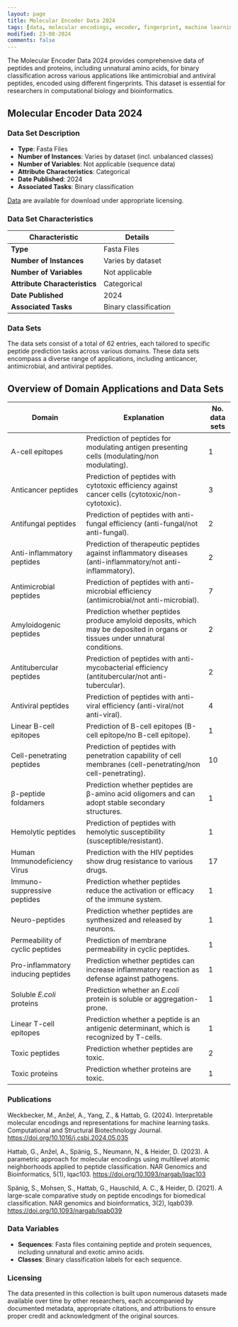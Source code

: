 ```yaml
---
layout: page
title: Molecular Encoder Data 2024
tags: [data, molecular encodings, encoder, fingerprint, machine learning, peptide classification]
modified: 23-08-2024
comments: false
---
```


The Molecular Encoder Data 2024 provides comprehensive data of peptides and proteins, including unnatural amino acids, for binary classification across various applications like antimicrobial and antiviral peptides, encoded using different fingerprints.
This dataset is essential for researchers in computational biology and bioinformatics.

##  Molecular Encoder Data 2024

### Data Set Description

- **Type**: Fasta Files
- **Number of Instances**: Varies by dataset (incl. unbalanced classes)
- **Number of Variables**: Not applicable (sequence data)
- **Attribute Characteristics**: Categorical
- **Date Published**: 2024
- **Associated Tasks**: Binary classification

[Data](https://github.com/ghattab/iCAN/tree/main/Data/Original_datasets) are available for download under appropriate licensing. 

### Data Set Characteristics

| Characteristic               | Details                    |
|------------------------------|----------------------------|
| **Type**                     | Fasta Files                |
| **Number of Instances**      | Varies by dataset          |
| **Number of Variables**      | Not applicable             |
| **Attribute Characteristics**| Categorical |
| **Date Published**           | 2024                       |
| **Associated Tasks**         | Binary classification      |

### Data Sets 

The data sets consist of a total of 62 entries, each tailored to specific peptide prediction tasks across various domains. These data sets encompass a diverse range of applications, including anticancer, antimicrobial, and antiviral peptides.

## Overview of Domain Applications and Data Sets

| Domain                        | Explanation                                                                                                                   | No. data sets |
|-------------------------------|-------------------------------------------------------------------------------------------------------------------------------|---------------|
| A-cell epitopes               | Prediction of peptides for modulating antigen presenting cells (modulating/non modulating).                                   | 1             |
| Anticancer peptides           | Prediction of peptides with cytotoxic efficiency against cancer cells (cytotoxic/non-cytotoxic).                             | 3             |
| Antifungal peptides           | Prediction of peptides with anti-fungal efficiency (anti-fungal/not anti-fungal).                                             | 2             |
| Anti-inflammatory peptides    | Prediction of therapeutic peptides against inflammatory diseases (anti-inflammatory/not anti-inflammatory).                   | 2             |
| Antimicrobial peptides        | Prediction of peptides with anti-microbial efficiency (antimicrobial/not anti-microbial).                                     | 7             |
| Amyloidogenic peptides        | Prediction whether peptides produce amyloid deposits, which may be deposited in organs or tissues under unnatural conditions. | 2             |
| Antitubercular peptides       | Prediction of peptides with anti-mycobacterial efficiency (antitubercular/not anti-tubercular).                               | 2             |
| Antiviral peptides            | Prediction of peptides with anti-viral efficiency (anti-viral/not anti-viral).                                                | 4             |
| Linear B-cell epitopes        | Prediction of B-cell epitopes (B-cell epitope/no B-cell epitope).                                                             | 1             |
| Cell-penetrating peptides     | Prediction of peptides with penetration capability of cell membranes (cell-penetrating/non cell-penetrating).                 | 10            |
| β-peptide foldamers           | Prediction whether peptides are β-amino acid oligomers and can adopt stable secondary structures.                             | 1             |
| Hemolytic peptides            | Prediction of peptides with hemolytic susceptibility (susceptible/resistant).                                                 | 1             |
| Human Immunodeficiency Virus  | Prediction with the HIV peptides show drug resistance to various drugs.                                                       | 17            |
| Immuno-suppressive peptides   | Prediction whether peptides reduce the activation or efficacy of the immune system.                                           | 1             |
| Neuro-peptides                | Prediction whether peptides are synthesized and released by neurons.                                                          | 1             |
| Permeability of cyclic peptides| Prediction of membrane permeability in cyclic peptides.                                                                      | 1             |
| Pro-inflammatory inducing peptides | Prediction whether peptides can increase inflammatory reaction as defense against pathogens.                            | 1             |
| Soluble *E.coli* proteins     | Prediction whether an *E.coli* protein is soluble or aggregation-prone.                                                       | 1             |
| Linear T-cell epitopes        | Prediction whether a peptide is an antigenic determinant, which is recognized by T-cells.                                     | 1             |
| Toxic peptides                | Prediction whether peptides are toxic.                                                                                        | 2             |
| Toxic proteins                | Prediction whether proteins are toxic.                                                                                        | 1             |


### Publications

Weckbecker, M., Anžel, A., Yang, Z., & Hattab, G. (2024). Interpretable molecular encodings and representations for machine learning tasks. Computational and Structural Biotechnology Journal.
https://doi.org/10.1016/j.csbj.2024.05.035

Hattab, G., Anžel, A., Spänig, S., Neumann, N., & Heider, D. (2023). A parametric approach for molecular encodings using multilevel atomic neighborhoods applied to peptide classification. NAR Genomics and Bioinformatics, 5(1), lqac103.
https://doi.org/10.1093/nargab/lqac103

Spänig, S., Mohsen, S., Hattab, G., Hauschild, A. C., & Heider, D. (2021). A large-scale comparative study on peptide encodings for biomedical classification. NAR genomics and bioinformatics, 3(2), lqab039.
https://doi.org/10.1093/nargab/lqab039

### Data Variables

- **Sequences**: Fasta files containing peptide and protein sequences, including unnatural and exotic amino acids.
- **Classes**: Binary classification labels for each sequence.

### Licensing

The data presented in this collection is built upon numerous datasets made available over time by other researchers, each accompanied by documented metadata, appropriate citations, and attributions to ensure proper credit and acknowledgment of the original sources.
